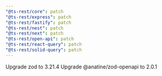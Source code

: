 ```yaml
---
"@ts-rest/core": patch
"@ts-rest/express": patch
"@ts-rest/fastify": patch
"@ts-rest/nest": patch
"@ts-rest/next": patch
"@ts-rest/open-api": patch
"@ts-rest/react-query": patch
"@ts-rest/solid-query": patch
---
```


Upgrade zod to 3.21.4
Upgrade @anatine/zod-openapi to 2.0.1
